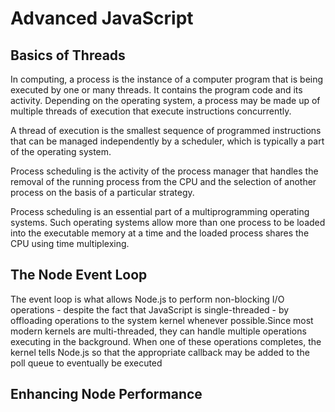 # Advanced JavaScript

## Basics of Threads

In computing, a process is the instance of a computer program that is being executed by one or many threads. It contains the program code and its activity. Depending on the operating system, a process may be made up of multiple threads of execution that execute instructions concurrently.

A thread of execution is the smallest sequence of programmed instructions that can be managed independently by a scheduler, which is typically a part of the operating system.

Process scheduling is the activity of the process manager that handles the removal of the running process from the CPU and the selection of another process on the basis of a particular strategy.

Process scheduling is an essential part of a multiprogramming operating systems. Such operating systems allow more than one process to be loaded into the executable memory at a time and the loaded process shares the CPU using time multiplexing.

## The Node Event Loop

The event loop is what allows Node.js to perform non-blocking I/O operations - despite the fact that JavaScript is single-threaded - by offloading operations to the system kernel whenever possible.Since most modern kernels are multi-threaded, they can handle multiple operations executing in the background. When one of these operations completes, the kernel tells Node.js so that the appropriate callback may be added to the poll queue to eventually be executed

## Enhancing Node Performance
